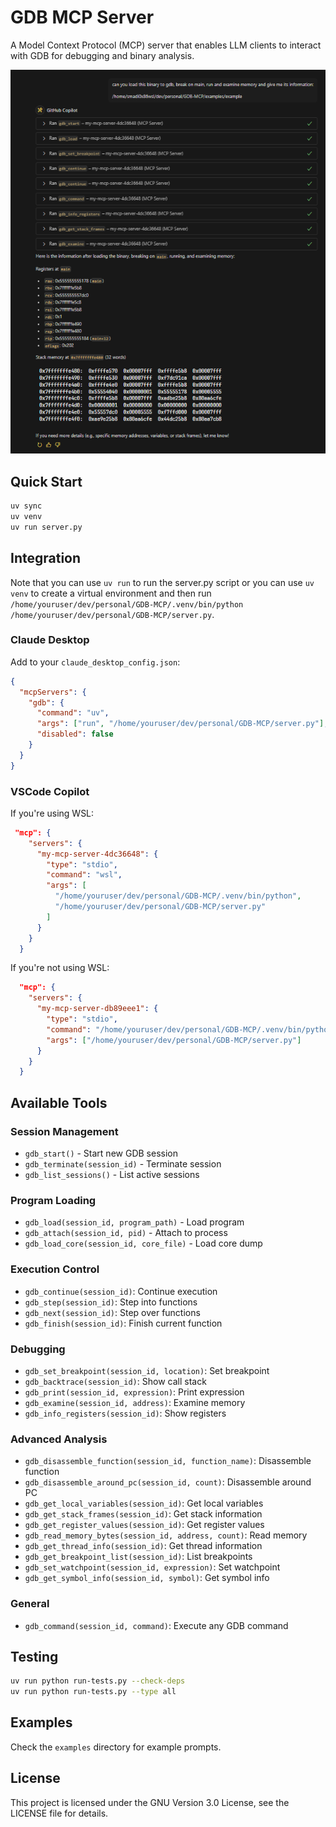 # GDB MCP Server

A Model Context Protocol (MCP) server that enables LLM clients to interact with GDB for debugging and binary analysis.

<p align="center">
  <img src="images/gdb-mcp.png" alt="GDB MCP Server" width="600">
</p>

## Quick Start

```bash
uv sync
uv venv
uv run server.py
```

## Integration

Note that you can use `uv run` to run the server.py script or you can use `uv venv` to create a virtual environment and then run `/home/youruser/dev/personal/GDB-MCP/.venv/bin/python /home/youruser/dev/personal/GDB-MCP/server.py`.

### Claude Desktop

Add to your `claude_desktop_config.json`:

```json
{
  "mcpServers": {
    "gdb": {
      "command": "uv",
      "args": ["run", "/home/youruser/dev/personal/GDB-MCP/server.py"],
      "disabled": false
    }
  }
}
```

### VSCode Copilot

If you're using WSL:

```json
 "mcp": {
    "servers": {
      "my-mcp-server-4dc36648": {
        "type": "stdio",
        "command": "wsl",
        "args": [
          "/home/youruser/dev/personal/GDB-MCP/.venv/bin/python",
          "/home/youruser/dev/personal/GDB-MCP/server.py"
        ]
      }
    }
  }
```

If you're not using WSL:

```json
  "mcp": {
    "servers": {
      "my-mcp-server-db89eee1": {
        "type": "stdio",
        "command": "/home/youruser/dev/personal/GDB-MCP/.venv/bin/python",
        "args": ["/home/youruser/dev/personal/GDB-MCP/server.py"]
      }
    }
  }
```

## Available Tools

### Session Management

- `gdb_start()` - Start new GDB session
- `gdb_terminate(session_id)` - Terminate session
- `gdb_list_sessions()` - List active sessions

### Program Loading

- `gdb_load(session_id, program_path)` - Load program
- `gdb_attach(session_id, pid)` - Attach to process
- `gdb_load_core(session_id, core_file)` - Load core dump

### Execution Control

- `gdb_continue(session_id)`: Continue execution
- `gdb_step(session_id)`: Step into functions
- `gdb_next(session_id)`: Step over functions
- `gdb_finish(session_id)`: Finish current function

### Debugging

- `gdb_set_breakpoint(session_id, location)`: Set breakpoint
- `gdb_backtrace(session_id)`: Show call stack
- `gdb_print(session_id, expression)`: Print expression
- `gdb_examine(session_id, address)`: Examine memory
- `gdb_info_registers(session_id)`: Show registers

### Advanced Analysis

- `gdb_disassemble_function(session_id, function_name)`: Disassemble function
- `gdb_disassemble_around_pc(session_id, count)`: Disassemble around PC
- `gdb_get_local_variables(session_id)`: Get local variables
- `gdb_get_stack_frames(session_id)`: Get stack information
- `gdb_get_register_values(session_id)`: Get register values
- `gdb_read_memory_bytes(session_id, address, count)`: Read memory
- `gdb_get_thread_info(session_id)`: Get thread information
- `gdb_get_breakpoint_list(session_id)`: List breakpoints
- `gdb_set_watchpoint(session_id, expression)`: Set watchpoint
- `gdb_get_symbol_info(session_id, symbol)`: Get symbol info

### General

- `gdb_command(session_id, command)`: Execute any GDB command

## Testing

```bash
uv run python run-tests.py --check-deps
uv run python run-tests.py --type all
```

## Examples

Check the `examples` directory for example prompts.

## License

This project is licensed under the GNU Version 3.0 License, see the LICENSE file for details.
